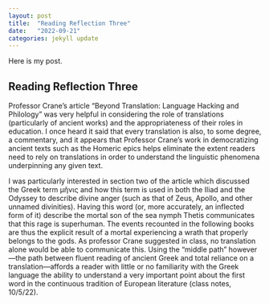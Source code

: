 ```yaml
---
layout: post
title:  "Reading Reflection Three"
date:   "2022-09-21" 
categories: jekyll update
---
```


Here is my post.

## Reading Reflection Three

Professor Crane’s article “Beyond Translation: Language Hacking and Philology” was very helpful in considering the role of translations (particularly of ancient works) and the appropriateness of their roles in education.  I once heard it said that every translation is also, to some degree, a commentary, and it appears that Professor Crane’s work in democratizing ancient texts such as the Homeric epics helps eliminate the extent readers need to rely on translations in order to understand the linguistic phenomena underpinning any given text.

I was particularly interested in section two of the article which discussed the Greek term μῆνις and how this term is used in both the Iliad and the Odyssey to describe divine anger (such as that of Zeus, Apollo, and other unnamed divinities).  Having this word (or, more accurately, an inflected form of it) describe the mortal son of the sea nymph Thetis communicates that this rage is superhuman.  The events recounted in the following books are thus the explicit result of a mortal experiencing a wrath that properly belongs to the gods.  As professor Crane suggested in class, no translation alone would be able to communicate this.  Using the “middle path” however—the path between fluent reading of ancient Greek and total reliance on a translation—affords a reader with little or no familiarity with the Greek language the ability to understand a very important point about the first word in the continuous tradition of European literature (class notes, 10/5/22).   

